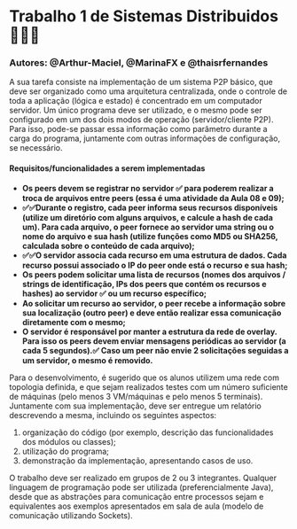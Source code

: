 # Trabalho 1 de Sistemas Distribuidos 🤘🤘🤘
### Autores: @Arthur-Maciel, @MarinaFX e @thaisrfernandes

A sua tarefa consiste na implementação de um sistema P2P básico, que
deve ser organizado como uma arquitetura centralizada, onde o controle de toda
a aplicação (lógica e estado) é concentrado em um computador servidor. Um
único programa deve ser utilizado, e o mesmo pode ser configurado em um dos
dois modos de operação (servidor/cliente P2P). Para isso, pode-se passar essa
informação como parâmetro durante a carga do programa, juntamente com
outras informações de configuração, se necessário.

#### **Requisitos/funcionalidades a serem implementadas**

* **Os peers devem se registrar no servidor ✅ para poderem realizar a troca de
    arquivos entre peers (essa é uma atividade da Aula 08 e 09);**
* **✅✅Durante o registro, cada peer informa seus recursos disponíveis (utilize
    um diretório com alguns arquivos, e calcule a hash de cada um). Para cada
    arquivo, o peer fornece ao servidor uma string ou o nome do arquivo e sua
    hash (utilize funções como MD5 ou SHA256, calculada sobre o conteúdo
    de cada arquivo);**
* **✅✅O servidor associa cada recurso em uma estrutura de dados. Cada recurso
    possui associado o IP do peer onde está o recurso e sua hash;**
* **Os peers podem solicitar uma lista de recursos (nomes dos arquivos /
    strings de identificação, IPs dos peers que contém os recursos e hashes) ao
    servidor ✅ ou um recurso específico;**
* **Ao solicitar um recurso ao servidor, o peer recebe a informação sobre sua
    localização (outro peer) e deve então realizar essa comunicação
    diretamente com o mesmo;**
* **O servidor é responsável por manter a estrutura da rede de overlay. Para
    isso os peers devem enviar mensagens periódicas ao servidor (a cada 5
    segundos).✅ Caso um peer não envie 2 solicitações seguidas a um servidor,
    o mesmo é removido.**

Para o desenvolvimento, é sugerido que os alunos utilizem uma rede com
topologia definida, e que sejam realizados testes com um número suficiente de
máquinas (pelo menos 3 VM/máquinas e pelo menos 5 terminais). Juntamente
com sua implementação, deve ser entregue um relatório descrevendo a mesma,
incluindo os seguintes aspectos: 

1. organização do código (por exemplo,
descrição das funcionalidades dos módulos ou classes); 
2. utilização do
programa; 
3. demonstração da implementação, apresentando casos de uso.


O trabalho deve ser realizado em grupos de 2 ou 3 integrantes. Qualquer
linguagem de programação pode ser utilizada (preferencialmente Java), desde
que as abstrações para comunicação entre processos sejam e equivalentes aos
exemplos apresentados em sala de aula (modelo de comunicação utilizando
Sockets).